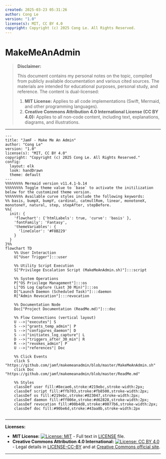 ```yaml
---
created: 2025-03-23 05:31:26
author: Cong Le
version: "1.0"
license(s): MIT, CC BY 4.0
copyright: Copyright (c) 2025 Cong Le. All Rights Reserved.
---
```




# MakeMeAnAdmin
> **Disclaimer:**
>
> This document contains my personal notes on the topic,
> compiled from publicly available documentation and various cited sources.
> The materials are intended for educational purposes, personal study, and reference.
> The content is dual-licensed:
> 1. **MIT License:** Applies to all code implementations (Swift, Mermaid, and other programming languages).
> 2. **Creative Commons Attribution 4.0 International License (CC BY 4.0):** Applies to all non-code content, including text, explanations, diagrams, and illustrations.
---



```mermaid
---
title: "JamF - Make Me An Admin"
author: "Cong Le"
version: "1.0"
license(s): "MIT, CC BY 4.0"
copyright: "Copyright (c) 2025 Cong Le. All Rights Reserved."
config:
  layout: elk
  look: handDrawn
  theme: default
---
%%%%%%%% Mermaid version v11.4.1-b.14
%%%%%%%% Toggle theme value to `base` to activate the initilization below for the customized theme version.
%%%%%%%% Available curve styles include the following keywords:
%% basis, bumpX, bumpY, cardinal, catmullRom, linear, monotoneX, monotoneY, natural, step, stepAfter, stepBefore.
%%{
  init: {
    'flowchart': {'htmlLabels': true, 'curve': 'basis' },
    'fontFamily': 'Fantasy',
    'themeVariables': {
      'lineColor': '#F8B229'
    }
  }
}%%
flowchart TD
    %% User Interaction
    U["User Trigger"]:::user

    %% Utility Script Execution
    S["Privilege Escalation Script (MakeMeAnAdmin.sh)"]:::script

    %% System Operations
    P["OS Privilege Management"]:::os
    L["OS Log Capture (Last 30 Min)"]:::os
    D["Launch Daemon (Scheduled Task)"]:::daemon
    R["Admin Revocation"]:::revocation

    %% Documentation Node
    Doc["Project Documentation (ReadMe.md)"]:::doc

    %% Flow Connections (vertical layout)
    U -->|"executes"| S
    S -->|"grants_temp_admin"| P
    S -->|"configures_daemon"| D
    S -->|"initiates_log_capture"| L
    D -->|"triggers_after_30_min"| R
    R -->|"revokes_admin"| P
    U -->|"references"| Doc

    %% Click Events
    click S "https://github.com/jamf/makemeanadmin/blob/master/MakeMeAnAdmin.sh"
    click Doc "https://github.com/jamf/makemeanadmin/blob/master/ReadMe.md"

    %% Styles
    classDef user fill:#8ecae6,stroke:#219ebc,stroke-width:2px;
    classDef script fill:#ffb703,stroke:#fb8500,stroke-width:2px;
    classDef os fill:#219ebc,stroke:#023047,stroke-width:2px;
    classDef daemon fill:#ff006e,stroke:#d62828,stroke-width:2px;
    classDef revocation fill:#00b4d8,stroke:#0077b6,stroke-width:2px;
    classDef doc fill:#90be6d,stroke:#43aa8b,stroke-width:2px
    
```



---
**Licenses:**

- **MIT License:**  [![License: MIT](https://img.shields.io/badge/License-MIT-yellow.svg)](LICENSE) - Full text in [LICENSE](LICENSE) file.
- **Creative Commons Attribution 4.0 International:** [![License: CC BY 4.0](https://licensebuttons.net/l/by/4.0/88x31.png)](LICENSE-CC-BY) - Legal details in [LICENSE-CC-BY](LICENSE-CC-BY) and at [Creative Commons official site](http://creativecommons.org/licenses/by/4.0/).

---